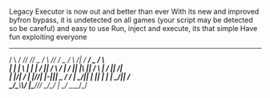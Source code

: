 Legacy Executor is now out and better than ever
With its new and improved byfron bypass, it is undetected on all games (your script may be detected so be careful) and easy to use
Run, inject and execute, its that simple
Have fun exploiting everyone 




 _     _____ _____ ____  ____ ___  _   ____  _        _____  ____  ____   
/ \   /  __//  __//  _ \/   _\\  \//  /  _ \/ \  /|  /__ __\/  _ \/  __\  
| |   |  \  | |  _| / \||  /   \  /   | / \|| |\ ||    / \  | / \||  \/|  
| |_/\|  /_ | |_//| |-|||  \_  / /    | \_/|| | \||    | |  | \_/||  __/  
\____/\____\\____\\_/ \|\____//_/     \____/\_/  \|    \_/  \____/\_/     
                                                                          
